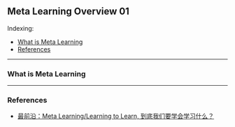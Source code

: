 ## Meta Learning Overview 01
Indexing:
- [What is Meta Learning](#What-is-Meta-Learning)
- [References](#References)

---
### What is Meta Learning



---
### References
- [最前沿：Meta Learning/Learning to Learn, 到底我们要学会学习什么？](https://zhuanlan.zhihu.com/p/32270990)
